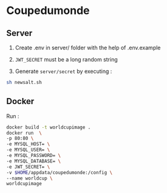 # Coupedumonde

## Server

1. Create .env in server/ folder with the help of .env.example

2. ```JWT_SECRET``` must be a long random string

3. Generate ```server/secret``` by executing :

```bash
sh newsalt.sh
```

## Docker

Run :

```bash
docker build -t worldcupimage .
docker run  \
-p 80:80 \
-e MYSQL_HOST= \
-e MYSQL_USER= \
-e MYSQL_PASSWORD= \
-e MYSQL_DATABASE= \
-e JWT_SECRET= \
-v $HOME/appdata/coupedumonde:/config \
--name worldcup \
worldcupimage
```
